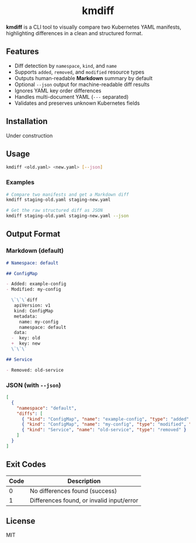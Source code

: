 <h1 align="center">kmdiff</h1>

**kmdiff** is a CLI tool to visually compare two Kubernetes YAML manifests, highlighting differences in a clean and structured format.

## Features

- Diff detection by `namespace`, `kind`, and `name`
- Supports `added`, `removed`, and `modified` resource types
- Outputs human-readable **Markdown** summary by default
- Optional `--json` output for machine-readable diff results
- Ignores YAML key order differences
- Handles multi-document YAML (`---` separated)
- Validates and preserves unknown Kubernetes fields

## Installation

Under construction

## Usage

```bash
kmdiff <old.yaml> <new.yaml> [--json]
```

### Examples

```bash
# Compare two manifests and get a Markdown diff
kmdiff staging-old.yaml staging-new.yaml

# Get the raw structured diff as JSON
kmdiff staging-old.yaml staging-new.yaml --json
```

## Output Format

### Markdown (default)

```markdown
# Namespace: default

## ConfigMap

- Added: example-config
- Modified: my-config

  \`\`\`diff
   apiVersion: v1
   kind: ConfigMap
   metadata:
     name: my-config
     namespace: default
   data:
  -  key: old
  +  key: new
  \`\`\`

## Service

- Removed: old-service
```

### JSON (with `--json`)

```json
[
  {
    "namespace": "default",
    "diffs": [
      { "kind": "ConfigMap", "name": "example-config", "type": "added" },
      { "kind": "ConfigMap", "name": "my-config", "type": "modified", "diffText": "...diff here..." },
      { "kind": "Service", "name": "old-service", "type": "removed" }
    ]
  }
]
```

## Exit Codes

| Code | Description                                |
|------|--------------------------------------------|
| 0    | No differences found (success)             |
| 1    | Differences found, or invalid input/error  |

## License

MIT
